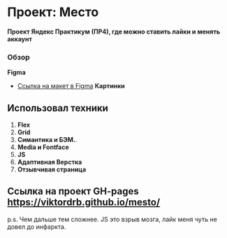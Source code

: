 # Проект: Место
**Проект Яндекс Практикум (ПР4), где можно ставить лайки и менять аккаунт**
### Обзор

**Figma**
* [Ссылка на макет в Figma](https://www.figma.com/file/2cn9N9jSkmxD84oJik7xL7/JavaScript.-Sprint-4?node-id=0%3A1)
**Картинки**

## Использовал техники
1. **Flex**
2. **Grid**
3. **Симантика и БЭМ.**. 
4. **Media и Fontface**
5. **JS**
6. **Адаптивная Верстка**
7. **Отзывчивая страница**

## Ссылка на проект GH-pages https://viktordrb.github.io/mesto/

p.s. Чем дальше тем сложнее. JS это взрыв мозга, лайк меня чуть не довел до инфаркта.